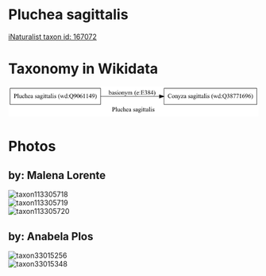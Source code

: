 
Pluchea sagittalis
==================
  
[iNaturalist taxon id: 167072](https://www.inaturalist.org/taxa/167072)
# Taxonomy in Wikidata
  
![Pluchea sagittalis](../wikidata_schemas/Pluchea_sagittalis.gv.png)
# Photos

## by: Malena Lorente
  
![taxon113305718](https://inaturalist-open-data.s3.amazonaws.com/photos/121406730/medium.jpg)  
![taxon113305719](https://inaturalist-open-data.s3.amazonaws.com/photos/121406744/medium.jpg)  
![taxon113305720](https://inaturalist-open-data.s3.amazonaws.com/photos/121406710/medium.jpg)
## by: Anabela Plos
  
![taxon33015256](https://inaturalist-open-data.s3.amazonaws.com/photos/36274259/medium.jpeg)  
![taxon33015348](https://inaturalist-open-data.s3.amazonaws.com/photos/36274349/medium.jpeg)